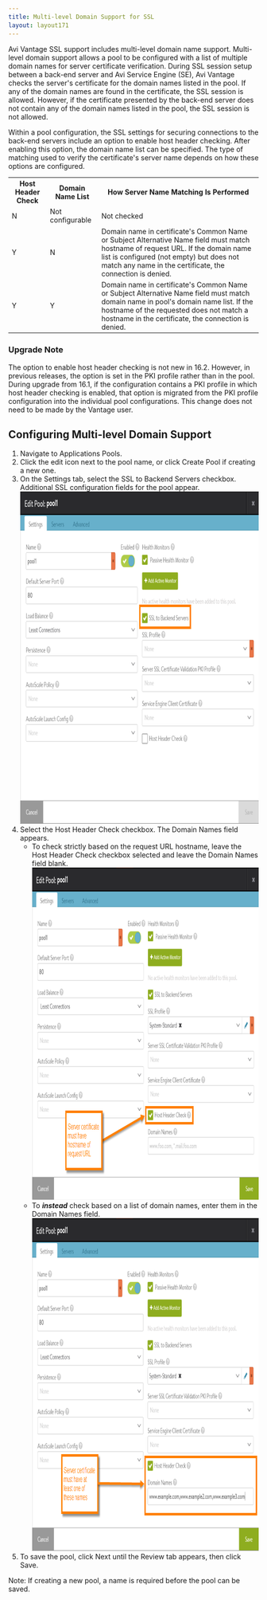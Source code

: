 ```yaml
---
title: Multi-level Domain Support for SSL
layout: layout171
---
```

Avi Vantage SSL support includes multi-level domain name support. Multi-level domain support allows a pool to be configured with a list of multiple domain names for server certificate verification. During SSL session setup between a back-end server and Avi Service Engine (SE), Avi Vantage checks the server's certificate for the domain names listed in the pool. If any of the domain names are found in the certificate, the SSL session is allowed. However, if the certificate presented by the back-end server does not contain any of the domain names listed in the pool, the SSL session is not allowed.

Within a pool configuration, the SSL settings for securing connections to the back-end servers include an option to enable host header checking. After enabling this option, the domain name list can be specified. The type of matching used to verify the certificate's server name depends on how these options are configured.

<table class="table table table-bordered table-hover">  
<tbody>     
<tr>    
<th>Host Header Check
</th>
<th>Domain Name List
</th>
<th>How Server Name Matching Is Performed
</th>
</tr>
<tr>    
<td>N</td>
<td>Not configurable</td>
<td>Not checked</td>
</tr>
<tr>    
<td>Y</td>
<td>N</td>
<td>Domain name in certificate's Common Name or Subject Alternative Name field must match hostname of request URL. If the domain name list is configured (not empty) but does not match any name in the certificate, the connection is denied.</td>
</tr>
<tr>    
<td>Y</td>
<td>Y</td>
<td>Domain name in certificate's Common Name or Subject Alternative Name field must match domain name in pool's domain name list. If the hostname of the requested does not match a hostname in the certificate, the connection is denied.</td>
</tr>
</tbody>
</table> 

### Upgrade Note

The option to enable host header checking is not new in 16.2. However, in previous releases, the option is set in the PKI profile rather than in the pool. During upgrade from 16.1, if the configuration contains a PKI profile in which host header checking is enabled, that option is migrated from the PKI profile configuration into the individual pool configurations. This change does not need to be made by the Vantage user.

## Configuring Multi-level Domain Support

<ol> 
 <li>Navigate to Applications Pools.</li> 
 <li>Click the edit icon next to the pool name, or click Create Pool if creating a new one.</li> 
 <li>On the Settings tab, select the SSL to Backend Servers checkbox. Additional SSL configuration fields for the pool appear.<br> <a href="img/pool-ssl-sam1.png"><img class="alignnone size-full wp-image-8865" src="img/pool-ssl-sam1.png" alt="pool-ssl-sam1" width="856" height="667"></a></li> 
 <li>Select the Host Header Check checkbox. The Domain Names field appears. 
  <ul> 
   <li>To check strictly based on the request URL hostname, leave the Host Header Check checkbox selected and leave the Domain Names field blank.<br> <a href="img/pool-ssl-sam2.png"><img class="alignnone size-full wp-image-8866" src="img/pool-ssl-sam2.png" alt="pool-ssl-sam2" width="856" height="667"></a></li> 
   <li>To <strong><em>instead</em></strong> check based on a list of domain names, enter them in the Domain Names field.<br> <a href="img/pool-ssl-sam3.png"><img class="alignnone size-full wp-image-8867" src="img/pool-ssl-sam3.png" alt="pool-ssl-sam3" width="858" height="668"></a></li> 
  </ul> </li> 
 <li>To save the pool, click Next until the Review tab appears, then click Save.</li> 
</ol> 

Note: If creating a new pool, a name is required before the pool can be saved.

